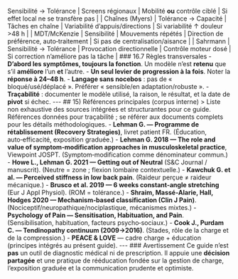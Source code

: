 Sensibilité → Tolérance | Screens régionaux | Mobilité **ou** contrôle ciblé | Si effet local ne se transfère pas | | Chaînes (Myers) | Tolérance → Capacité | Tâches en chaîne | Variabilité d’appuis/directions | Si variabilité ↑ douleur >48 h | | MDT/McKenzie | Sensibilité | Mouvements répétés | Direction de préférence, auto‑traitement | Si pas de centralisation/aisance | | Sahrmann | Sensibilité → Tolérance | Provocation directionnelle | Contrôle moteur dosé | Si correction n’améliore pas la tâche | ### 16.7 Règles transversales - **D’abord les symptômes, toujours la fonction**. Un modèle n’est **retenu** que s’il **améliore** l’un **et** l’autre. - **Un seul levier de progression à la fois**. Noter la **réponse à 24–48 h**. - **Langage sans nocebos** : pas de « bloqué/usé/déplacé ». Préférer « sensible/en adaptation/robuste ». - **Traçabilité** : documenter le modèle utilisé, la raison, le résultat, et la date de **pivot** si échec. --- <a id="references"></a> ## 15) Références principales (corpus interne) > Liste non exhaustive des sources intégrées et structurantes pour ce guide. Références données pour traçabilité ; se référer aux documents complets pour les détails méthodologiques. - **Lehman G. — Programme de rétablissement (Recovery Strategies)**, livret patient FR. (Éducation, auto‑efficacité, exposition graduée.) - **Lehman G. 2018 — The role and value of symptom‑modification approaches in musculoskeletal practice**, Viewpoint JOSPT. (Symptom‑modification comme dénominateur commun.) - **Howe L., Lehman G. 2021 — Getting out of Neutral** (S&C Journal / manuscrit). (Neutre = zone ; flexion lombaire contextuelle.) - **Kawchuk G. et al. — Perceived stiffness in low back pain**. (Raideur perçue ≠ raideur mécanique.) - **Brusco et al. 2019 — 6 weeks constant‑angle stretching** (Eur J Appl Physiol). (ROM = tolérance.) - **Shraim, Massé‑Alarie, Hall, Hodges 2020 — Mechanism‑based classification (Clin J Pain)**. (Nociceptif/neuropathique/nociplastique, mécanismes mixtes.) - **Psychology of Pain — Sensitisation, Habituation, and Pain**. (Sensibilisation, habituation, facteurs psycho‑sociaux.) - **Cook J., Purdam C. — Tendinopathy continuum (2009→2016)**. (Stades, rôle de la charge et de la compression.) - **PEACE & LOVE** — cadre charge + éducation (principes intégrés au présent guide). --- ### Avertissement Ce guide n’est **pas** un outil de diagnostic médical ni de prescription. Il appuie une **décision partagée** et une pratique de rééducation fondée sur la gestion de charge, l’exposition graduée et la communication prudente et optimiste.